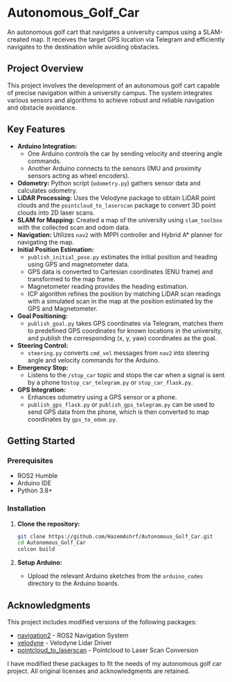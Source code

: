 # Autonomous_Golf_Car
An autonomous golf cart that navigates a university campus using a SLAM-created map. It receives the target GPS location via Telegram and efficiently navigates to the destination while avoiding obstacles.

## Project Overview
This project involves the development of an autonomous golf cart capable of precise navigation within a university campus. The system integrates various sensors and algorithms to achieve robust and reliable navigation and obstacle avoidance.

## Key Features
- **Arduino Integration:** 
  - One Arduino controls the car by sending velocity and steering angle commands.
  - Another Arduino connects to the sensors (IMU and proximity sensors acting as wheel encoders).
- **Odometry:** Python script (`odometry.py`) gathers sensor data and calculates odometry.
- **LiDAR Processing:** Uses the Velodyne package to obtain LiDAR point clouds and the `pointcloud_to_laserscan` package to convert 3D point clouds into 2D laser scans.
- **SLAM for Mapping:** Created a map of the university using `slam_toolbox` with the collected scan and odom data.
- **Navigation:** Utilizes `nav2` with MPPI controller and Hybrid A* planner for navigating the map.
- **Initial Position Estimation:** 
  - `publish_initial_pose.py` estimates the initial position and heading using GPS and magnetometer data.
  - GPS data is converted to Cartesian coordinates (ENU frame) and transformed to the map frame.
  - Magnetometer reading provides the heading estimation.
  - ICP algorithm refines the position by matching LiDAR scan readings with a simulated scan in the map at the position estimated by the GPS and Magnetometer.
- **Goal Positioning:** 
  - `publish_goal.py` takes GPS coordinates via Telegram, matches them to predefined GPS coordinates for known locations in the university, and publish the corresponding (x, y, yaw) coordinates as the goal.
- **Steering Control:** 
  - `steering.py` converts `cmd_vel` messages from `nav2` into steering angle and velocity commands for the Arduino.
- **Emergency Stop:** 
  - Listens to the `/stop_car` topic and stops the car when a signal is sent by a phone to`stop_car_telegram.py` or `stop_car_flask.py`.
- **GPS Integration:** 
  - Enhances odometry using a GPS sensor or a phone.
  - `publish_gps_flask.py` or `publish_gps_telegram.py` can be used to send GPS data from the phone, which is then converted to map coordinates by `gps_to_odom.py`.

## Getting Started

### Prerequisites
- ROS2 Humble
- Arduino IDE
- Python 3.8+
  
### Installation
1. **Clone the repository:**
    ```sh
    git clone https://github.com/HazemAshrf/Autonomous_Golf_Car.git
    cd Autonomous_Golf_Car
    colcon build
    ```

2. **Setup Arduino:**
    - Upload the relevant Arduino sketches from the `arduino_codes` directory to the Arduino boards.

## Acknowledgments

This project includes modified versions of the following packages:

- [navigation2](https://github.com/ros-planning/navigation2) - ROS2 Navigation System
- [velodyne](https://github.com/ros-drivers/velodyne) - Velodyne Lidar Driver
- [pointcloud_to_laserscan](https://github.com/ros-perception/pointcloud_to_laserscan) - Pointcloud to Laser Scan Conversion

I have modified these packages to fit the needs of my autonomous golf car project. All original licenses and acknowledgments are retained.
